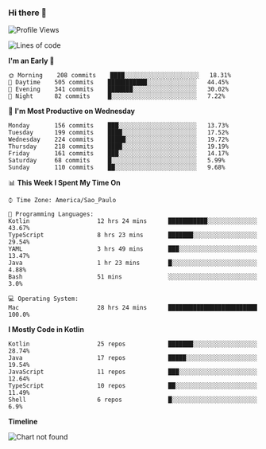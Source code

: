 ### Hi there 👋

<!--
**fernandonogueira/fernandonogueira** is a ✨ _special_ ✨ repository because its `README.md` (this file) appears on your GitHub profile.

Here are some ideas to get you started:

- 🔭 I’m currently working on ...
- 🌱 I’m currently learning ...
- 👯 I’m looking to collaborate on ...
- 🤔 I’m looking for help with ...
- 💬 Ask me about ...
- 📫 How to reach me: ...
- 😄 Pronouns: ...
- ⚡ Fun fact: ...
-->

<!--START_SECTION:waka-->
![Profile Views](http://img.shields.io/badge/Profile%20Views-7-blue)

![Lines of code](https://img.shields.io/badge/From%20Hello%20World%20I%27ve%20Written-456570%20lines%20of%20code-blue)

**I'm an Early 🐤** 

```text
🌞 Morning    208 commits    ████░░░░░░░░░░░░░░░░░░░░░   18.31% 
🌆 Daytime    505 commits    ███████████░░░░░░░░░░░░░░   44.45% 
🌃 Evening    341 commits    ███████░░░░░░░░░░░░░░░░░░   30.02% 
🌙 Night      82 commits     █░░░░░░░░░░░░░░░░░░░░░░░░   7.22%

```
📅 **I'm Most Productive on Wednesday** 

```text
Monday       156 commits    ███░░░░░░░░░░░░░░░░░░░░░░   13.73% 
Tuesday      199 commits    ████░░░░░░░░░░░░░░░░░░░░░   17.52% 
Wednesday    224 commits    █████░░░░░░░░░░░░░░░░░░░░   19.72% 
Thursday     218 commits    ████░░░░░░░░░░░░░░░░░░░░░   19.19% 
Friday       161 commits    ███░░░░░░░░░░░░░░░░░░░░░░   14.17% 
Saturday     68 commits     █░░░░░░░░░░░░░░░░░░░░░░░░   5.99% 
Sunday       110 commits    ██░░░░░░░░░░░░░░░░░░░░░░░   9.68%

```


📊 **This Week I Spent My Time On** 

```text
⌚︎ Time Zone: America/Sao_Paulo

💬 Programming Languages: 
Kotlin                   12 hrs 24 mins      ███████████░░░░░░░░░░░░░░   43.67% 
TypeScript               8 hrs 23 mins       ███████░░░░░░░░░░░░░░░░░░   29.54% 
YAML                     3 hrs 49 mins       ███░░░░░░░░░░░░░░░░░░░░░░   13.47% 
Java                     1 hr 23 mins        █░░░░░░░░░░░░░░░░░░░░░░░░   4.88% 
Bash                     51 mins             ░░░░░░░░░░░░░░░░░░░░░░░░░   3.0%

💻 Operating System: 
Mac                      28 hrs 24 mins      █████████████████████████   100.0%

```

**I Mostly Code in Kotlin** 

```text
Kotlin                   25 repos            ███████░░░░░░░░░░░░░░░░░░   28.74% 
Java                     17 repos            █████░░░░░░░░░░░░░░░░░░░░   19.54% 
JavaScript               11 repos            ███░░░░░░░░░░░░░░░░░░░░░░   12.64% 
TypeScript               10 repos            ██░░░░░░░░░░░░░░░░░░░░░░░   11.49% 
Shell                    6 repos             █░░░░░░░░░░░░░░░░░░░░░░░░   6.9%

```


**Timeline**

![Chart not found](https://raw.githubusercontent.com/fernandonogueira/fernandonogueira/master/charts/bar_graph.png) 


<!--END_SECTION:waka-->
